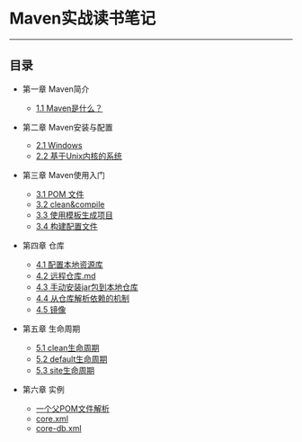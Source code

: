 # Maven实战读书笔记

---

## 目录

* 第一章 Maven简介

  * [1.1 Maven是什么？](./chapter1/Maven是什么.md)

* 第二章 Maven安装与配置

  * [2.1 Windows](./chapter2/Windows.md)
  * [2.2 基于Unix内核的系统](./chapter2/Unix内核.md)

* 第三章 Maven使用入门

  * [3.1 POM 文件](./chapter3/POM.md)
  * [3.2 clean&compile](./chapter3/clean&compile.md)
  * [3.3 使用模板生成项目](./chapter3/generate.md)
  * [3.4 构建配置文件](./chapter3/env.properties.md)

* 第四章 仓库

  * [4.1 配置本地资源库](/chapter4/配置本地资源库.md)
  * [4.2 远程仓库.md](/chapter4/远程仓库.md) 
  * [4.3 手动安装jar包到本地仓库](/chapter4/installjar.md "4.3 手动安装jar包到仓库")
  * [4.4 从仓库解析依赖的机制](/chapter4/yljz.md)
  * [4.5 镜像](/chapter4/mirror.md)

* 第五章 生命周期

  * [5.1 clean生命周期](/chapter5/clean.md)
  * [5.2 default生命周期](/chapter5/default.md)
  * [5.3 site生命周期](/chapter5/site.md)

* 第六章 实例

  * [一个父POM文件解析](/chapter6/parents.md)
  * [core.xml](/chapter6/core.md)
  * [core-db.xml](/chapter6/core-db.md)



